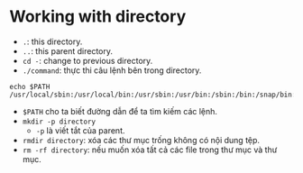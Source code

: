 # Working with directory
- `.`: this directory.
- `..`: this parent directory.
- `cd -`: change to previous directory.
- `./command`: thực thi câu lệnh bên trong directory.

```
echo $PATH
/usr/local/sbin:/usr/local/bin:/usr/sbin:/usr/bin:/sbin:/bin:/snap/bin:/snap/bin
```
- `$PATH` cho ta biết đường dẫn để ta tìm kiếm các lệnh.
- `mkdir -p directory`
    - `-p` là viết tắt của parent.
- `rmdir directory`: xóa các thư mục trống không có nội dung tệp.
- `rm -rf directory`: nếu muốn xóa tất cả các file trong thư mục và thư mục.
